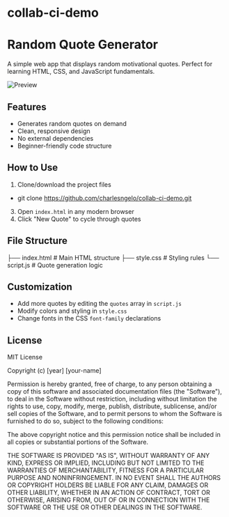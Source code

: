 # collab-ci-demo

# Random Quote Generator

A simple web app that displays random motivational quotes. Perfect for learning HTML, CSS, and JavaScript fundamentals.

![Preview](https://via.placeholder.com/400x250.png?text=Quote+Generator+Preview)

## Features
- Generates random quotes on demand
- Clean, responsive design
- No external dependencies
- Beginner-friendly code structure

## How to Use
1. Clone/download the project files
- git clone https://github.com/charlesngelo/collab-ci-demo.git
3. Open `index.html` in any modern browser
4. Click "New Quote" to cycle through quotes

## File Structure
├── index.html # Main HTML structure
├── style.css # Styling rules
└── script.js # Quote generation logic
## Customization

- Add more quotes by editing the `quotes` array in `script.js`
- Modify colors and styling in `style.css`
- Change fonts in the CSS `font-family` declarations

## License

MIT License

Copyright (c) [year] [your-name]

Permission is hereby granted, free of charge, to any person obtaining a copy
of this software and associated documentation files (the "Software"), to deal
in the Software without restriction, including without limitation the rights
to use, copy, modify, merge, publish, distribute, sublicense, and/or sell
copies of the Software, and to permit persons to whom the Software is
furnished to do so, subject to the following conditions:

The above copyright notice and this permission notice shall be included in all
copies or substantial portions of the Software.

THE SOFTWARE IS PROVIDED "AS IS", WITHOUT WARRANTY OF ANY KIND, EXPRESS OR
IMPLIED, INCLUDING BUT NOT LIMITED TO THE WARRANTIES OF MERCHANTABILITY,
FITNESS FOR A PARTICULAR PURPOSE AND NONINFRINGEMENT. IN NO EVENT SHALL THE
AUTHORS OR COPYRIGHT HOLDERS BE LIABLE FOR ANY CLAIM, DAMAGES OR OTHER
LIABILITY, WHETHER IN AN ACTION OF CONTRACT, TORT OR OTHERWISE, ARISING FROM,
OUT OF OR IN CONNECTION WITH THE SOFTWARE OR THE USE OR OTHER DEALINGS IN THE
SOFTWARE.
